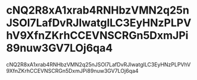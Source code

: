 # cNQ2R8xA1xrab4RNHbzVMN2q25nJSOl7LafDvRJlwatglLC3EyHNzPLPVhV9XfnZKrhCCEVNSCRGn5DxmJPi89nuw3GV7LOj6qa4
cNQ2R8xA1xrab4RNHbzVMN2q25nJSOl7LafDvRJlwatglLC3EyHNzPLPVhV9XfnZKrhCCEVNSCRGn5DxmJPi89nuw3GV7LOj6qa4
